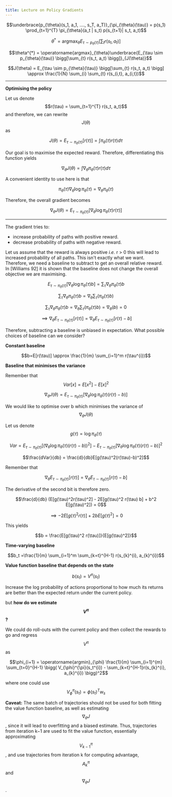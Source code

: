 ```yaml
---
title: Lecture on Policy Gradients
---
```


$$\underbrace{p_{\theta}(s_1, a_1, ...., s_T, a_T)}_{\pi_{\theta}(\tau)} = p(s_1) \prod_{t=1}^{T} \pi_{\theta}(a_t | s_t) p(s_{t+1}| s_t, a_t)$$

$$\theta^{*} = \operatorname{argmax}_{\theta}E_{\tau \sim p_{\theta}(\tau)} \bigg[\sum_{t} r(s_t, a_t) \bigg]$$


$$\theta^{*} = \operatorname{argmax}_{\theta}\underbrace{E_{\tau \sim p_{\theta}(\tau)} \bigg[\sum_{t} r(s_t, a_t) \bigg]}_{J(\theta)}$$

$$J(\theta) = E_{\tau \sim p_{\theta}(\tau)} \bigg[\sum_{t} r(s_t, a_t) \bigg] \approx \frac{1}{N} \sum_{i} \sum_{t} r(s_{i,t}, a_{i,t})$$

---

**Optimising the policy** 

Let us denote $$r(\tau) = \sum_{t=1}^{T} r(s_t, a_t)$$ and therefore, we can rewrite $$J(\theta)$$ as

$$J(\theta) = E_{\tau \sim \pi_{\theta}(\tau)}[r(\tau)] = \int \pi_{\theta}(\tau) r(\tau) d\tau$$

Our goal is to maximise the expected reward. Therefore, differentiating this function yields 

$$\nabla_{\theta} J(\theta) = \int \nabla_{\theta} \pi_{\theta}(\tau) r(\tau) d\tau$$

A convenient identity to use here is that 

$$\pi_{\theta}(\tau) \nabla_{\theta}\log \pi_{\theta}(\tau) = \nabla_{\theta}\pi_{\theta}(\tau)$$

Therefore, the overall gradient becomes 

$$\nabla_{\theta} J(\theta) = E_{\tau \sim \pi_{\theta}(\tau)}[\nabla_{\theta}\log \pi_{\theta}(\tau) r(\tau)]$$

---

The gradient tries to:

- increase probability of paths with positive reward.
- decrease probability of paths with negative reward.

Let us assume that the reward is always positive _i.e._ r > 0 this will lead to increased probability of all paths. This isn't exactly what we want. Therefore, we need a baseline to subtract to get an overall relative reward. In [Williams 92] it is shown that the baseline does not change the overall objective we are maximising.

$$E_{\tau \sim \pi_{\theta}(\tau)}[\nabla_{\theta}\log \pi_{\theta}(\tau) b] = \sum_{\tau} \nabla_{\theta} \pi_{\theta}(\tau) b$$

$$\sum_{\tau} \nabla_{\theta} \pi_{\theta}(\tau) b = \nabla_{\theta}\sum_{\tau} ( \pi_{\theta}(\tau) b)$$

$$\sum_{\tau} \nabla_{\theta} \pi_{\theta}(\tau) b = \nabla_{\theta}\sum_{\tau} ( \pi_{\theta}(\tau) b) = \nabla_{\theta}(b) = 0$$

$$\implies \nabla_{\theta} E_{\tau \sim \pi_{\theta}(\tau)}[r(\tau)] = \nabla_{\theta} E_{\tau \sim \pi_{\theta}(\tau)}[r(\tau)-b]$$

Therefore, subtracting a baseline is unbiased in expectation. What possible choices of baseline can we consider? 

**Constant baseline**

$$b=E[r(\tau)] \approx \frac{1}{m} \sum_{i=1}^m r(\tau^{i})$$


**Baseline that minimises the variance**

Remember that $$Var[x] = E[x^2] - E[x]^2$$

$$ \nabla_{\theta}J(\theta) = E_{\tau \sim \pi_{\theta}(\tau)}[\nabla_{\theta} \log \pi_{\theta}(\tau) (r(\tau)-b)]$$

We would like to optimise over b which minimises the variance of $$\nabla_{\theta}J(\theta)$$

Let us denote $$g(\tau) = \log \pi_{\theta}(\tau)$$

$$Var = E_{\tau \sim \pi_{\theta}(\tau)}[(\nabla_{\theta} \log \pi_{\theta}(\tau) (r(\tau)-b))^2] - E_{\tau \sim \pi_{\theta}(\tau)}[\nabla_{\theta} \log \pi_{\theta}(\tau) (r(\tau)-b)]^2$$ 

$$\frac{dVar}{db} = \frac{d}{db}E[g(\tau)^2(r(\tau)-b)^2]$$

Remember that 

$$\nabla_{\theta} E_{\tau \sim \pi_{\theta}(\tau)}[r(\tau)] = \nabla_{\theta} E_{\tau \sim \pi_{\theta}(\tau)}[r(\tau)-b]$$ 

The derivative of the second bit is therefore zero.

$$\frac{d}{db} (E[g(\tau)^2r(\tau)^2] - 2E[g(\tau)^2 r(\tau) b] + b^2 E[g(\tau)^2]) = 0$$

$$\implies -2 E[g(\tau)^2 r(\tau)] + 2b E[g(\tau)^2] = 0$$

This yields 

$$b = \frac{E[g(\tau)^2 r(\tau)]}{E[g(\tau)^2]}$$

**Time-varying baseline**

$$b_t =\frac{1}{m} \sum_{i=1}^m \sum_{k=t}^{H-1} r(s_{k}^{i}, a_{k}^{i})$$

**Value function baseline that depends on the state**

$$b(s_t) = V^{\pi}(s_t)$$

Increase the log probability of actions proportional to how much its returns are better than the expected return under the current policy.

but **how do we estimate $$V^{\pi}$$?**

We could do roll-outs with the current policy and then collect the rewards to go and regress $$V^{\pi}$$ as 

$$\phi_{i+1} = \operatorname{argmin}_{\phi} \frac{1}{m} \sum_{i=1}^{m} \sum_{t=0}^{H-1} \bigg( V_{\phi}^{\pi}(s_t^{i}) - \sum_{k=t}^{H-1}r(s_{k}^{i}, a_{k}^{i}) \bigg)^2$$

where one could use $$V_{\phi}^{\pi}(s_t) = \phi(s_t)^T w_s$$

**Caveat:** The same batch of trajectories should not be used for both fitting the value function baseline, as well as estimating $$\nabla_{\theta}J$$, since it will lead to overfitting and a biased estimate. Thus, trajectories from iteration k−1 are used to fit the value function, essentially approximating $$V^{\pi}_{k-1}$$, and use trajectories from iteration k for computing advantage, $$A^{\pi}_{k}$$ and $$\nabla_{\theta} J$$.
